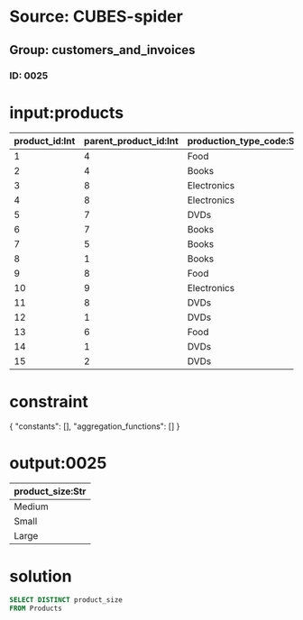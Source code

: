# Source: CUBES-spider
## Group: customers_and_invoices
### ID: 0025

# input:products

| product_id:Int | parent_product_id:Int | production_type_code:Str | unit_price:Dbl | product_name:Str | product_color:Str | product_size:Str |
|---|---|---|---|---|---|---|
| 1 | 4 | Food | 617.95 | Coffee Bean | Red | Medium |
| 2 | 4 | Books | 558.49 | Learning French | Yellow | Medium |
| 3 | 8 | Electronics | 563.58 | Fans | Black | Medium |
| 4 | 8 | Electronics | 985.78 | Hard Drive | Black | Small |
| 5 | 7 | DVDs | 682.06 | Arts | Yellow | Small |
| 6 | 7 | Books | 469.71 | Art History | Yellow | Small |
| 7 | 5 | Books | 409.83 | Learning English | Red | Large |
| 8 | 1 | Books | 49.62 | Menus | Black | Small |
| 9 | 8 | Food | 694.31 | Beer Menus | Black | Small |
| 10 | 9 | Electronics | 937.85 | TV | Red | Medium |
| 11 | 8 | DVDs | 52.88 | Harry Potter 1 | Black | Small |
| 12 | 1 | DVDs | 729.09 | Harry Potter 2 | Red | Medium |
| 13 | 6 | Food | 639.76 | Chocolate | Yellow | Small |
| 14 | 1 | DVDs | 469.87 | Harry Potter 3 | Yellow | Small |
| 15 | 2 | DVDs | 82.96 | Harry Potter 4 | Yellow | Large |

# constraint

{
  "constants": [],
  "aggregation_functions": []
}

# output:0025

| product_size:Str |
|---|
| Medium |
| Small |
| Large |

# solution

```sql
SELECT DISTINCT product_size
FROM Products
```
